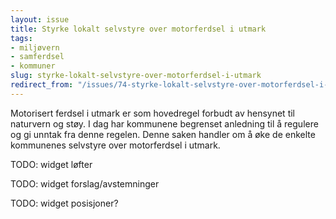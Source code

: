 ```yaml
---
layout: issue
title: Styrke lokalt selvstyre over motorferdsel i utmark
tags:
- miljøvern
- samferdsel
- kommuner
slug: styrke-lokalt-selvstyre-over-motorferdsel-i-utmark
redirect_from: "/issues/74-styrke-lokalt-selvstyre-over-motorferdsel-i-utmark"
---
```


Motorisert ferdsel i utmark er som hovedregel forbudt av hensynet til naturvern og støy. I dag har kommunene begrenset anledning til å regulere og gi unntak fra denne regelen. Denne saken handler om å øke de enkelte kommunenes selvstyre over motorferdsel i utmark.

TODO: widget løfter

TODO: widget forslag/avstemninger

TODO: widget posisjoner?

